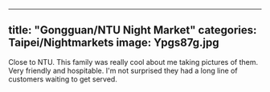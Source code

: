 
---
title:  "Gongguan/NTU Night Market"
categories: Taipei/Nightmarkets
image: Ypgs87g.jpg
---

Close to NTU.  This family was really cool about me taking pictures of them.  Very friendly and hospitable.  I'm not surprised they had a long line of customers waiting to get served.
